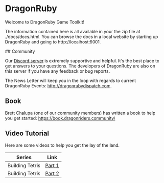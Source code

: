 # DragonRuby

Welcome to DragonRuby Game Toolkit!

The information contained here is all available in your the zip file at ./docs/docs.html.
You can browse the docs in a local website by starting up DragonRuby and going to http://localhost:9001.

## Community

Our [Discord server](http://discord.dragonruby.org) is extremely supportive and helpful. It's the best place to get answers to your questions. The developers of DragonRuby are also on this server if you have any feedback or bug reports.

The News Letter will keep you in the loop with regards to current DragonRuby Events: http://dragonrubydispatch.com.

## Book

Brett Chalupa (one of our community members) has written a book to help you get started: https://book.dragonriders.community/

## Video Tutorial

Here are some videos to help you get the lay of the land.

| Series | Link |
| --- | --- |
|Building Tetris | [Part 1](https://youtu.be/xZMwRSbC4rY) |
|Building Tetris | [Part 2](https://youtu.be/C3LLzDUDgz4) |
